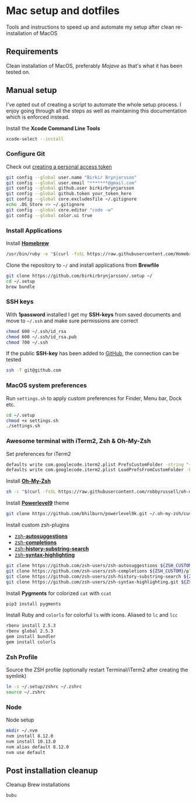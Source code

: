 # Mac setup and dotfiles
Tools and instructions to speed up and automate my setup after clean re-installation of MacOS

## Requirements
Clean installation of MacOS, preferably _Mojave_ as that's what it has been tested on.

## Manual setup
I've opted out of creating a script to automate the whole setup process. I enjoy going through all the steps as well as maintaining this documentation which is enforced instead.

Install the **Xcode Command Line Tools**

```bash
xcode-select --install
```

### Configure Git
Check out [creating a personal access token](https://help.github.com/articles/creating-a-personal-access-token-for-the-command-line/)

```bash
git config --global user.name "Birkir Brynjarsson"  
git config --global user.email "*******@gmail.com"  
git config --global github.user birkirbrynjarsson
git config --global github.token your_token_here
git config --global core.excludesfile ~/.gitignore
echo .DS_Store >> ~/.gitignore
git config --global core.editor "code -w"
git config --global color.ui true
```

### Install Applications

Install [**Homebrew**](https://brew.sh/)

```bash
/usr/bin/ruby -e "$(curl -fsSL https://raw.githubusercontent.com/Homebrew/install/master/install)"
```


Clone the repository to `~/` and install applications from **Brewfile**

```bash
git clone https://github.com/birkirbrynjarsson/.setup ~/
cd ~/.setup
brew bundle
```

### SSH keys

With **1password** installed I get my **SSH-keys** from saved documents and move to `~/.ssh` and make sure permissions are correct

```bash
chmod 600 ~/.ssh/id_rsa
chmod 600 ~/.ssh/id_rsa.pub
chmod 700 ~/.ssh
```

If the public **SSH-key** has been added to [GitHub](https://github.com/settings/ssh), the connection can be tested

```bash
ssh -T git@github.com
```

### MacOS system preferences

Run `settings.sh` to apply custom preferences for Finder, Menu bar, Dock etc.

```bash
cd ~/.setup
chmod +x settings.sh
./settings.sh
```


### Awesome terminal with iTerm2, Zsh & Oh-My-Zsh

Set preferences for iTerm2

```bash
defaults write com.googlecode.iterm2.plist PrefsCustomFolder -string "~/.setup/iterm2"
defaults write com.googlecode.iterm2.plist LoadPrefsFromCustomFolder -bool true
```

Install **[Oh-My-Zsh](https://github.com/robbyrussell/oh-my-zsh)**

```bash
sh -c "$(curl -fsSL https://raw.githubusercontent.com/robbyrussell/oh-my-zsh/master/tools/install.sh)"
```

Install [**Powerlevel9**](https://github.com/bhilburn/powerlevel9k) theme

```bash
git clone https://github.com/bhilburn/powerlevel9k.git ~/.oh-my-zsh/custom/themes/powerlevel9k
```

Install custom zsh-plugins

- [zsh-**autosuggestions**](https://github.com/zsh-users/zsh-autosuggestions)
- [zsh-**completions**](https://github.com/zsh-users/zsh-completions)
- [zsh-**history-substring-search**](https://github.com/zsh-users/zsh-history-substring-search)
- [zsh-**syntax-highlighting**](https://github.com/zsh-users/zsh-syntax-highlighting)

```bash
git clone https://github.com/zsh-users/zsh-autosuggestions ${ZSH_CUSTOM}/plugins/zsh-autosuggestions
git clone https://github.com/zsh-users/zsh-completions ${ZSH_CUSTOM}/plugins/zsh-completions
git clone https://github.com/zsh-users/zsh-history-substring-search ${ZSH_CUSTOM}/plugins/zsh-history-substring-search
git clone https://github.com/zsh-users/zsh-syntax-highlighting.git ${ZSH_CUSTOM}/plugins/zsh-syntax-highlighting
```

Install **Pygments** for colorized `cat` with `ccat`

```bash
pip3 install pygments
```

Install Ruby and `colorls` for colorful `ls` with icons. Aliased to `lc` and `lcc`

```bash
rbenv install 2.5.3
rbenv global 2.5.3
gem install bundler
gem install colorls
```


### Zsh Profile

Source the ZSH profile (optionally restart Terminal/iTerm2 after creating the symlink)

```bash
ln -s ~/.setup/zshrc ~/.zshrc
source ~/.zshrc
```

### Node
Node setup

```bash
mkdir ~/.nvm
nvm install 8.12.0
nvm install 10.13.0
nvm alias default 8.12.0
nvm use default
```

## Post installation cleanup

Cleanup Brew installations

```bash
bubu
```